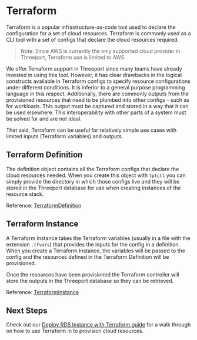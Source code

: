 # Terraform

Terraform is a popular infrastructure-as-code tool used to declare the
configuration for a set of cloud resources.  Terraform is commonly used as a CLI
tool with a set of configs that declare the cloud resources required.

> Note: Since AWS is currently the only supported cloud provider in Threeport,
> Terraform use is limited to AWS.

We offer Terraform support in Threeport since many teams have already invested
in using this tool.  However, it has clear drawbacks in the logical constructs
available in Terraform configs to specify resource configurations under
different conditions.  It is inferior to a general purpose programming language
in this respect.  Additionally, there are commonly outputs from the provisioned
resources that need to be plumbed into other configs - such as for workloads.
This output must be captured and stored in a way that it can be used elsewhere.
This interoperability with other parts of a system must be solved for and are
not ideal.

That said, Terraform can be useful for relatively simple use cases with limited
inputs (Terraform variables) and outputs.

## Terraform Definition

The definition object contains all the Terraform configs that declare the cloud
resources needed.  When you create this object with `tptctl` you can simply
provide the directory in which those configs live and they will be stored in the
Threeport database for use when creating instances of the resource stack.

Reference: [TerraformDefinition](https://pkg.go.dev/github.com/threeport/threeport/pkg/api/v0#TerraformDefinition)

## Terraform Instance

A Terraform Instance takes the Terraform variables (usually in a file with the
extension `.tfvars`) that provides the inputs for the config in a definition.
When you create a Terraform Instance, the variables will be passed to the config
and the resources defined in the Terraform Definition will be provisioned.

Once the resources have been provisioned the Terraform controller will store the
outputs in the Threeport database so they can be retrieved.

Reference: [TerraformInstance](https://pkg.go.dev/github.com/threeport/threeport/pkg/api/v0#TerraformInstance)

## Next Steps

Check out our [Deploy RDS Instance with Terraform guide](../rds-database) for a
walk through on how to use Terraform in to provision cloud resources.

